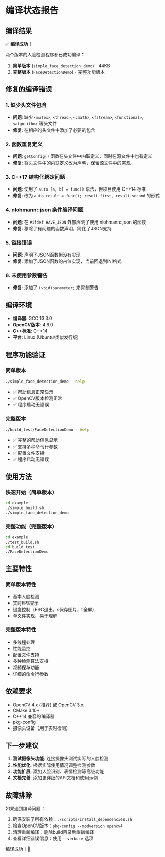 # 编译状态报告

## 编译结果

✅ **编译成功！** 

两个版本的人脸检测程序都已成功编译：

1. **简单版本** (`simple_face_detection_demo`) - 44KB
2. **完整版本** (`FaceDetectionDemo`) - 完整功能版本

## 修复的编译错误

### 1. 缺少头文件包含
- **问题**: 缺少 `<mutex>`, `<thread>`, `<cmath>`, `<fstream>`, `<functional>`, `<algorithm>` 等头文件
- **修复**: 在相应的头文件中添加了必要的包含

### 2. 函数重复定义
- **问题**: `getConfig()` 函数在头文件中内联定义，同时在源文件中也有定义
- **修复**: 将头文件中的内联定义改为声明，保留源文件中的实现

### 3. C++17 结构化绑定问题
- **问题**: 使用了 `auto [a, b] = func()` 语法，但项目使用 C++14 标准
- **修复**: 改为 `auto result = func(); result.first, result.second` 的形式

### 4. nlohmann::json 条件编译问题
- **问题**: 在 `#ifdef HAVE_JSON` 外部声明了使用 nlohmann::json 的函数
- **修复**: 移除了有问题的函数声明，简化了JSON支持

### 5. 链接错误
- **问题**: 声明了JSON函数但没有实现
- **修复**: 添加了JSON函数的占位实现，当前回退到INI格式

### 6. 未使用参数警告
- **修复**: 添加了 `(void)parameter;` 来抑制警告

## 编译环境

- **编译器**: GCC 13.3.0
- **OpenCV版本**: 4.6.0
- **C++标准**: C++14
- **平台**: Linux (Ubuntu/类似发行版)

## 程序功能验证

### 简单版本
```bash
./simple_face_detection_demo --help
```
- ✅ 帮助信息正常显示
- ✅ OpenCV版本检测正常
- ✅ 程序启动无错误

### 完整版本
```bash
./build_test/FaceDetectionDemo --help
```
- ✅ 完整的帮助信息显示
- ✅ 支持多种命令行参数
- ✅ 配置文件支持
- ✅ 程序启动无错误

## 使用方法

### 快速开始（简单版本）
```bash
cd example
./simple_build.sh
./simple_face_detection_demo
```

### 完整功能（完整版本）
```bash
cd example
./test_build.sh
cd build_test
./FaceDetectionDemo
```

## 主要特性

### 简单版本特性
- 基本人脸检测
- 实时FPS显示
- 键盘控制（ESC退出，s保存图片，f全屏）
- 单文件实现，易于理解

### 完整版本特性
- 多线程处理
- 性能监控
- 配置文件支持
- 多种检测算法支持
- 视频保存功能
- 详细的命令行参数

## 依赖要求

- OpenCV 4.x (推荐) 或 OpenCV 3.x
- CMake 3.10+
- C++14 兼容的编译器
- pkg-config
- 摄像头设备（用于实时检测）

## 下一步建议

1. **测试摄像头功能**: 连接摄像头测试实际的人脸检测
2. **性能优化**: 根据实际使用情况调整检测参数
3. **功能扩展**: 添加人脸识别、表情检测等高级功能
4. **文档完善**: 添加更详细的API文档和使用示例

## 故障排除

如果遇到编译问题：

1. 确保安装了所有依赖：`./scripts/install_dependencies.sh`
2. 检查OpenCV版本：`pkg-config --modversion opencv4`
3. 清理重新编译：删除build目录后重新编译
4. 查看详细错误信息：使用 `--verbose` 选项

编译成功！🎉
